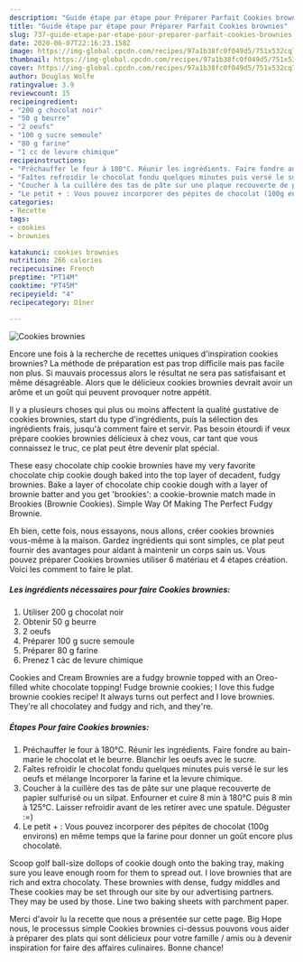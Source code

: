 ```yaml
---
description: "Guide étape par étape pour Préparer Parfait Cookies brownies"
title: "Guide étape par étape pour Préparer Parfait Cookies brownies"
slug: 737-guide-etape-par-etape-pour-preparer-parfait-cookies-brownies
date: 2020-06-07T22:16:23.158Z
image: https://img-global.cpcdn.com/recipes/97a1b38fc0f049d5/751x532cq70/cookies-brownies-photo-principale-de-la-recette.jpg
thumbnail: https://img-global.cpcdn.com/recipes/97a1b38fc0f049d5/751x532cq70/cookies-brownies-photo-principale-de-la-recette.jpg
cover: https://img-global.cpcdn.com/recipes/97a1b38fc0f049d5/751x532cq70/cookies-brownies-photo-principale-de-la-recette.jpg
author: Douglas Wolfe
ratingvalue: 3.9
reviewcount: 15
recipeingredient:
- "200 g chocolat noir"
- "50 g beurre"
- "2 oeufs"
- "100 g sucre semoule"
- "80 g farine"
- "1 cc de levure chimique"
recipeinstructions:
- "Préchauffer le four à 180°C. Réunir les ingrédients. Faire fondre au bain-marie le chocolat et le beurre. Blanchir les oeufs avec le sucre."
- "Faîtes refroidir le chocolat fondu quelques minutes puis versé le sur les oeufs et mélange Incorporer la farine et la levure chimique."
- "Coucher à la cuillère des tas de pâte sur une plaque recouverte de papier sulfurisé ou un silpat. Enfourner et cuire 8 min à 180°C puis 8 min à 125°C. Laisser refroidir avant de les retirer avec une spatule. Déguster :=)"
- "Le petit + : Vous pouvez incorporer des pépites de chocolat (100g environs) en même temps que la farine pour donner un goût encore plus chocolaté."
categories:
- Recette
tags:
- cookies
- brownies

katakunci: cookies brownies 
nutrition: 266 calories
recipecuisine: French
preptime: "PT14M"
cooktime: "PT45M"
recipeyield: "4"
recipecategory: Dîner

---
```



![Cookies brownies](https://img-global.cpcdn.com/recipes/97a1b38fc0f049d5/751x532cq70/cookies-brownies-photo-principale-de-la-recette.jpg)

Encore une fois à la recherche de recettes uniques d'inspiration cookies brownies? La méthode de préparation est pas trop difficile mais pas facile non plus. Si mauvais processus alors le résultat ne sera pas satisfaisant et même désagréable. Alors que le délicieux cookies brownies devrait avoir un arôme et un goût qui peuvent provoquer notre appétit.

Il y a plusieurs choses qui plus ou moins affectent la qualité gustative de cookies brownies, start du type d'ingrédients, puis la sélection des ingrédients frais, jusqu'à comment faire et servir. Pas besoin étourdi if veux prépare cookies brownies délicieux à chez vous, car tant que vous connaissez le truc, ce plat peut être devenir plat spécial.

These easy chocolate chip cookie brownies have my very favorite chocolate chip cookie dough baked into the top layer of decadent, fudgy brownies. Bake a layer of chocolate chip cookie dough with a layer of brownie batter and you get &#39;brookies&#39;: a cookie-brownie match made in Brookies (Brownie Cookies). Simple Way Of Making The Perfect Fudgy Brownie.


Eh bien, cette fois, nous essayons, nous allons, créer cookies brownies vous-même à la maison. Gardez ingrédients qui sont simples, ce plat peut fournir des avantages pour aidant à maintenir un corps sain us. Vous pouvez préparer Cookies brownies utiliser 6 matériau et 4 étapes création. Voici les comment to faire le plat.

<!--inarticleads1-->

##### Les ingrédients nécessaires pour faire Cookies brownies:

1. Utiliser 200 g chocolat noir
1. Obtenir 50 g beurre
1.  2 oeufs
1. Préparer 100 g sucre semoule
1. Préparer 80 g farine
1. Prenez 1 càc de levure chimique


Cookies and Cream Brownies are a fudgy brownie topped with an Oreo-filled white chocolate topping! Fudge brownie cookies; I love this fudge brownie cookies recipe! It always turns out perfect and I love brownies. They&#39;re all chocolatey and fudgy and rich, and they&#39;re. 

<!--inarticleads2-->

##### Étapes Pour faire Cookies brownies:

1. Préchauffer le four à 180°C. Réunir les ingrédients. Faire fondre au bain-marie le chocolat et le beurre. Blanchir les oeufs avec le sucre.
1. Faîtes refroidir le chocolat fondu quelques minutes puis versé le sur les oeufs et mélange Incorporer la farine et la levure chimique.
1. Coucher à la cuillère des tas de pâte sur une plaque recouverte de papier sulfurisé ou un silpat. Enfourner et cuire 8 min à 180°C puis 8 min à 125°C. Laisser refroidir avant de les retirer avec une spatule. Déguster :=)
1. Le petit + : Vous pouvez incorporer des pépites de chocolat (100g environs) en même temps que la farine pour donner un goût encore plus chocolaté.


Scoop golf ball-size dollops of cookie dough onto the baking tray, making sure you leave enough room for them to spread out. I love brownies that are rich and extra chocolaty. These brownies with dense, fudgy middles and These cookies may be set through our site by our advertising partners. They may be used by those. Line two baking sheets with parchment paper. 


Merci d'avoir lu la recette que nous a présentée sur cette page. Big Hope nous, le processus simple Cookies brownies ci-dessus pouvons vous aider à préparer des plats qui sont délicieux pour votre famille / amis ou à devenir inspiration for faire des affaires culinaires. Bonne chance!
